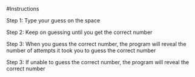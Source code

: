#Instructions

Step 1: Type your guess on the space

Step 2: Keep on guessing until you get the correct number

Step 3: When you guess the correct number, the program will reveal the number of attempts it took you to guess the correct number

Step 3: If unable to guess the correct number, the program will reveal the correct number
